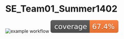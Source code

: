 # SE_Team01_Summer1402
![example workflow](https://github.com/Mohaymen-Academy/SE_Team01_Summer1402/actions/workflows/maven.yml/badge.svg)
![Coverage](.github/badges/jacoco.svg)
